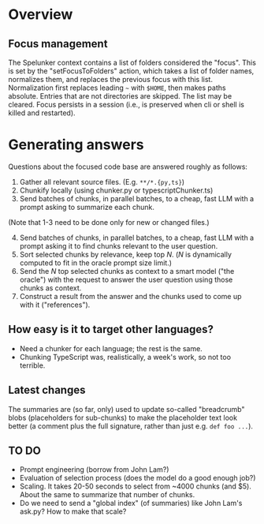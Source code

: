# Overview

## Focus management

The Spelunker context contains a list of folders considered the "focus".
This is set by the "setFocusToFolders" action, which takes a list of folder names,
normalizes them, and replaces the previous focus with this list.
Normalization first replaces leading `~` with `$HOME`, then makes paths absolute.
Entries that are not directories are skipped.
The list may be cleared.
Focus persists in a session (i.e., is preserved when cli or shell is killed and restarted).

# Generating answers

Questions about the focused code base are answered roughly as follows:

1. Gather all relevant source files. (E.g. `**/*.{py,ts}`)
2. Chunkify locally (using chunker.py or typescriptChunker.ts)
3. Send batches of chunks, in parallel batches, to a cheap, fast LLM
   with a prompt asking to summarize each chunk.

(Note that 1-3 need to be done only for new or changed files.)

4. Send batches of chunks, in parallel batches, to a cheap, fast LLM
   with a prompt asking it to find chunks relevant to the user question.
5. Sort selected chunks by relevance, keep top _N_.
   (_N_ is dynamically computed to fit in the oracle prompt size limit.)
6. Send the _N_ top selected chunks as context to a smart model ("the oracle")
   with the request to answer the user question using those chunks as context.
7. Construct a result from the answer and the chunks used to come up with it
   ("references").

## How easy is it to target other languages?

- Need a chunker for each language; the rest is the same.
- Chunking TypeScript was, realistically, a week's work, so not too terrible.

## Latest changes

The summaries are (so far, only) used to update so-called "breadcrumb" blobs
(placeholders for sub-chunks) to make the placeholder text look better
(a comment plus the full signature, rather than just e.g. `def foo ...`).

## TO DO

- Prompt engineering (borrow from John Lam?)
- Evaluation of selection process (does the model do a good enough job?)
- Scaling. It takes 20-50 seconds to select from ~4000 chunks (and $5).
  About the same to summarize that number of chunks.
- Do we need to send a "global index" (of summaries) like John Lam's ask.py?
  How to make that scale?
